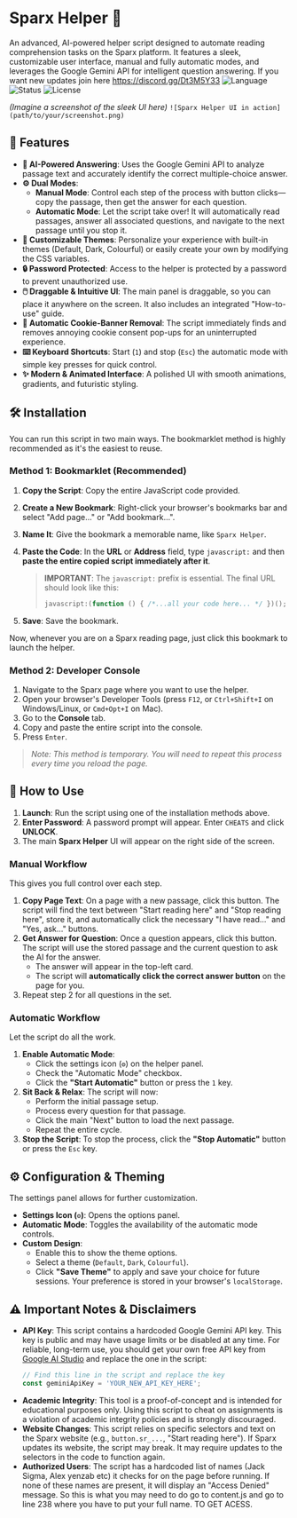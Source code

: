 # Sparx Helper 🚀

An advanced, AI-powered helper script designed to automate reading comprehension tasks on the Sparx platform. It features a sleek, customizable user interface, manual and fully automatic modes, and leverages the Google Gemini API for intelligent question answering. If you want new updates join here https://discord.gg/Dt3M5Y33
![Language](https://img.shields.io/badge/Language-JavaScript-F7DF1E?style=for-the-badge&logo=javascript)
![Status](https://img.shields.io/badge/Status-Active-4C1?style=for-the-badge)
![License](https://img.shields.io/badge/License-MIT-blue.svg?style=for-the-badge)

*(Imagine a screenshot of the sleek UI here)*
`![Sparx Helper UI in action](path/to/your/screenshot.png)`

## 🌟 Features

*   **🤖 AI-Powered Answering**: Uses the Google Gemini API to analyze passage text and accurately identify the correct multiple-choice answer.
*   **⚙️ Dual Modes**:
    *   **Manual Mode**: Control each step of the process with button clicks—copy the passage, then get the answer for each question.
    *   **Automatic Mode**: Let the script take over! It will automatically read passages, answer all associated questions, and navigate to the next passage until you stop it.
*   **🎨 Customizable Themes**: Personalize your experience with built-in themes (Default, Dark, Colourful) or easily create your own by modifying the CSS variables.
*   **🔒 Password Protected**: Access to the helper is protected by a password to prevent unauthorized use.
*   **🖱️ Draggable & Intuitive UI**: The main panel is draggable, so you can place it anywhere on the screen. It also includes an integrated "How-to-use" guide.
*   **🍪 Automatic Cookie-Banner Removal**: The script immediately finds and removes annoying cookie consent pop-ups for an uninterrupted experience.
*   **⌨️ Keyboard Shortcuts**: Start (`1`) and stop (`Esc`) the automatic mode with simple key presses for quick control.
*   **✨ Modern & Animated Interface**: A polished UI with smooth animations, gradients, and futuristic styling.

## 🛠️ Installation

You can run this script in two main ways. The bookmarklet method is highly recommended as it's the easiest to reuse.

### Method 1: Bookmarklet (Recommended)

1.  **Copy the Script**: Copy the entire JavaScript code provided.
2.  **Create a New Bookmark**: Right-click your browser's bookmarks bar and select "Add page..." or "Add bookmark...".
3.  **Name It**: Give the bookmark a memorable name, like `Sparx Helper`.
4.  **Paste the Code**: In the **URL** or **Address** field, type `javascript:` and then **paste the entire copied script immediately after it**.

    > **IMPORTANT**: The `javascript:` prefix is essential. The final URL should look like this:
    > ```javascript
    > javascript:(function () { /*...all your code here... */ })();
    > ```

5.  **Save**: Save the bookmark.

Now, whenever you are on a Sparx reading page, just click this bookmark to launch the helper.

### Method 2: Developer Console

1.  Navigate to the Sparx page where you want to use the helper.
2.  Open your browser's Developer Tools (press `F12`, or `Ctrl+Shift+I` on Windows/Linux, or `Cmd+Opt+I` on Mac).
3.  Go to the **Console** tab.
4.  Copy and paste the entire script into the console.
5.  Press `Enter`.

> *Note: This method is temporary. You will need to repeat this process every time you reload the page.*

## 🚀 How to Use

1.  **Launch**: Run the script using one of the installation methods above.
2.  **Enter Password**: A password prompt will appear. Enter `CHEATS` and click **UNLOCK**.
3.  The main **Sparx Helper** UI will appear on the right side of the screen.

### Manual Workflow

This gives you full control over each step.

1.  **Copy Page Text**: On a page with a new passage, click this button. The script will find the text between "Start reading here" and "Stop reading here", store it, and automatically click the necessary "I have read..." and "Yes, ask..." buttons.
2.  **Get Answer for Question**: Once a question appears, click this button. The script will use the stored passage and the current question to ask the AI for the answer.
    *   The answer will appear in the top-left card.
    *   The script will **automatically click the correct answer button** on the page for you.
3.  Repeat step 2 for all questions in the set.

### Automatic Workflow

Let the script do all the work.

1.  **Enable Automatic Mode**:
    *   Click the settings icon (`⚙️`) on the helper panel.
    *   Check the "Automatic Mode" checkbox.
    *   Click the **"Start Automatic"** button or press the `1` key.
2.  **Sit Back & Relax**: The script will now:
    *   Perform the initial passage setup.
    *   Process every question for that passage.
    *   Click the main "Next" button to load the next passage.
    *   Repeat the entire cycle.
3.  **Stop the Script**: To stop the process, click the **"Stop Automatic"** button or press the `Esc` key.

## ⚙️ Configuration & Theming

The settings panel allows for further customization.

*   **Settings Icon (`⚙️`)**: Opens the options panel.
*   **Automatic Mode**: Toggles the availability of the automatic mode controls.
*   **Custom Design**:
    *   Enable this to show the theme options.
    *   Select a theme (`Default`, `Dark`, `Colourful`).
    *   Click **"Save Theme"** to apply and save your choice for future sessions. Your preference is stored in your browser's `localStorage`.

## ⚠️ Important Notes & Disclaimers

*   **API Key**: This script contains a hardcoded Google Gemini API key. This key is public and may have usage limits or be disabled at any time. For reliable, long-term use, you should get your own free API key from [Google AI Studio](https://aistudio.google.com/app/apikey) and replace the one in the script:
    ```javascript
    // Find this line in the script and replace the key
    const geminiApiKey = 'YOUR_NEW_API_KEY_HERE';
    ```
*   **Academic Integrity**: This tool is a proof-of-concept and is intended for educational purposes only. Using this script to cheat on assignments is a violation of academic integrity policies and is strongly discouraged.
*   **Website Changes**: This script relies on specific selectors and text on the Sparx website (e.g., `button.sr_...`, "Start reading here"). If Sparx updates its website, the script may break. It may require updates to the selectors in the code to function again.
*   **Authorized Users**: The script has a hardcoded list of names (Jack Sigma, Alex yenzab etc) it checks for on the page before running. If none of these names are present, it will display an "Access Denied" message.
So this is what  you may need to do go to content.js and go to line 238 where you have to put your full name. TO GET ACESS.
